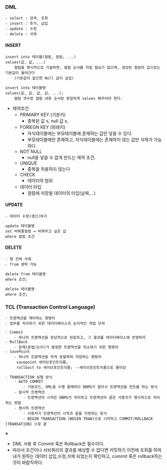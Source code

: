 ### DML
    - select : 검색, 조회
    - insert : 추가, 삽입
    - update : 수정
    - delete : 삭제

#### INSERT 
    insert into 테이블(컬럼, 컬럼, ...)
    values(값, 값, ...)
        컬럼을 명시적으로 기술하면, 컬럼 순서를 지킬 필요가 없으며, 생성된 컬럼의 값으로는 기본값이 들어간다
        (기본값이 없으면 Null 값이 삽입)

    insert into 테이블명
    values(값, 값, 값, 값, ...);
        컬럼 갯수랑 컬럼 내용 순서랑 동일하게 values 해주어야 한다.

 - 제약조건
    - PRIMARY KEY (기본키)
        - 중복된 값 x, null 값 x, 
    - FORIEGN KEY (외래키)
        - 자식테이블에는 부모테이블에 존재하는 값만 넣을 수 있다.
        - 부모테이블에만 존재하고, 자식테이블에는 존재하지 않는 값만 삭제가 가능하다.
    - NOT NULL
        - null을 넣을 수 없게 만드는 제약 조건.
    - UNIQUE
        - 중복을 허용하지 않는다
    - CHECK
        - 데이터의 범위
    - 데이터 타입
        - 컬럼에 저장될 데이터의 타입(날짜,...)

#### UPDATE
    - 데이터 수정(갱신)하기

    update 테이블명
    set 바꿔줄컬럼 = 바꿔주고 싶은 값
    where 컬럼 조건

#### DELETE
    - 행 전체 삭제
    - from 생략 가능

    delete from 테이블명
    where 조건;

    delete 테이블명
    where 조건;

### TCL (Transaction Control Language)
    - 트랜잭션을 제어하는 명령어
    - 업무를 처리하기 위한 데이터베이스의 논리적인 작업 단위

    - Commit 
        - 하나의 트랜잭션을 정상적으로 완료하고, 그 결과를 데이터베이스에 반영하라
    - RollBack
        - 문제(문법/논리)가 발생한 트랜잭션을 취소하기 위한 명령어
    - SavePoint
        - 하나의 트랜잭션을 작게 분할하여 저장하는 명령어
         savepoint 세이브포인트이름;
         rollbact to 세이브포인트이름; --세이브포인트이름으로 돌아감

    - TRANSACTION 실행 방식
        - AUTO COMMIT
            - 기본모드, DML을 수행 할때마다 DBMS가 알아서 트랜잭션을 컨트롤 하는 방식
        - 암시적 트랜잭션
            - 트랜잭션의 시작은 DBMS가 처리하고 트랜잭션의 끝은 사용자가 명시적으로 처리하는 방법
        - 명시적 트랜잭션
            - 사용자가 트랜잭션의 시작과 끝을 지정하는 방식
            - BEGIN TRANSACTION (BEGIN TRAN)으로 시작하고 COMMIT/ROLLBACK [TRANSATION] 으로 끝

※
 - DML 사용 후 Commit 혹은 Rollback은 필수이다.
 - 따라서 조건이나 서브쿼리의 결과를 예상할 수 없다면 커밋하기 이전에 조회를 하여 내가 원하는 데이터 삽입,수정,삭제 되었는지 확인하고, commit 혹은 rollback하는 것이 바람직하다.